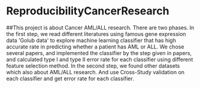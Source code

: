 # ReproducibilityCancerResearch
##This project is about Cancer AML/ALL research.
There are two phases. 
In the first step, we read different literatures using famous gene expression data 'Golub data' to explore machine learning classifier that has high accurate rate in predicting whether a patient has AML or ALL. We chose several papers, and implemented the classifier by the step given in papers, and calculated type I and type II error rate for each classifier using different feature selection method.
In the second step, we found other datasets which also about AML/ALL research. And use Cross-Study validation on each classifier and get error rate for each classifier.
